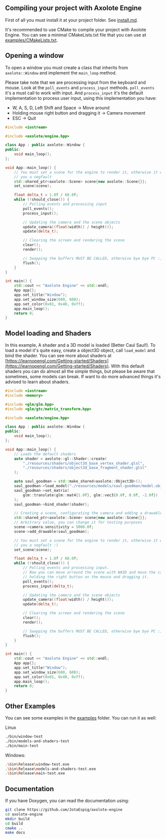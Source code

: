 ## Compiling your project with Axolote Engine

First of all you must install it at your project folder. See [install.md](install.md).

It's recommended to use CMake to compile your project with Axolote Engine.
You can see a minimal CMakeLists.txt file that you can use at [examples/CMakeLists.txt](../../examples/CMakeLists.txt).

## Opening a window

To open a window you must create a class that inherits from `axolote::Window` and implement the `main_loop` method.

Please take note that we are processing input from the keyboard and mouse.
Look at the `poll_events` and `process_input` methods. `poll_events` it's a must call to work with input.
And `process_input` it's the default implementation to process user input, using this implementation you have:

-   W, A, S, D, Left Shift and Space -> Move around
-   Holding mouse right button and dragging it -> Camera movement
-   ESC -> Quit

```cpp
#include <iostream>

#include <axolote/engine.hpp>

class App : public axolote::Window {
public:
    void main_loop();
};

void App::main_loop() {
    // You must set a scene for the engine to render it, otherwise it will give
    // you a segfault
    std::shared_ptr<axolote::Scene> scene{new axolote::Scene{}};
    set_scene(scene);

    float delta_t = 1.0f / 60.0f;
    while (!should_close()) {
        // Polling events and processing input
        poll_events();
        process_input();

        // Updating the camera and the scene objects
        update_camera((float)width() / height());
        update(delta_t);

        // Clearing the screen and rendering the scene
        clear();
        render();

        // Swapping the buffers MUST BE CALLED, otherwise bye bye PC :)
        flush();
    }
}

int main() {
    std::cout << "Axolote Engine" << std::endl;
    App app{};
    app.set_title("Window");
    app.set_window_size(600, 600);
    app.set_color(0x01, 0x40, 0xff);
    app.main_loop();
    return 0;
}
```

## Model loading and Shaders

In this example, A shader and a 3D model is loaded (Better Caul Saul!).
To load a model it's quite easy, create a object3D object, call `load_model` and bind the shader.
You can see more about shaders at [https://learnopengl.com/Getting-started/Shaders](https://learnopengl.com/Getting-started/Shaders).
With this default shaders you can do almost all the simple things, but please be aware that sometimes, some models can break.
If want to do more advanced things it's advised to learn about shaders.

```cpp
#include <iostream>
#include <memory>

#include <glm/glm.hpp>
#include <glm/gtc/matrix_transform.hpp>

#include <axolote/engine.hpp>

class App : public axolote::Window {
public:
    void main_loop();
};

void App::main_loop() {
    // Loads the default shaders
    auto shader = axolote::gl::Shader::create(
        "./resources/shaders/object3d_base_vertex_shader.glsl",
        "./resources/shaders/object3d_base_fragment_shader.glsl"
    );

    auto saul_goodman = std::make_shared<axolote::Object3D>();
    saul_goodman->load_model("./resources/models/saul-goodman/model.obj");
    saul_goodman->set_matrix(
        glm::translate(glm::mat4{1.0f}, glm::vec3{0.0f, 0.0f, -2.0f})
    );
    saul_goodman->bind_shader(shader);

    // Creating a scene, configurating the camera and adding a drawable object
    std::shared_ptr<axolote::Scene> scene{new axolote::Scene{}};
    // Arbitrary value, you can change it for testing purposes
    scene->camera.sensitivity = 5000.0f;
    scene->add_drawable(saul_goodman);

    // You must set a scene for the engine to render it, otherwise it will give
    // you a segfault :)
    set_scene(scene);

    float delta_t = 1.0f / 60.0f;
    while (!should_close()) {
        // Polling events and processing input.
        // Now you can move arround the scene with WASD and move the camera
        // holding the right button on the mouse and dragging it.
        poll_events();
        process_input(delta_t);

        // Updating the camera and the scene objects
        update_camera((float)width() / height());
        update(delta_t);

        // Clearing the screen and rendering the scene
        clear();
        render();

        // Swapping the buffers MUST BE CALLED, otherwise bye bye PC :)
        flush();
    }
}

int main() {
    std::cout << "Axolote Engine" << std::endl;
    App app{};
    app.set_title("Window");
    app.set_window_size(600, 600);
    app.set_color(0x01, 0x40, 0xff);
    app.main_loop();
    return 0;
}
```

## Other Examples

You can see some examples in the [examples](../../examples/) folder.
You can run it as well:

Linux

```bash
./bin/window-test
./bin/models-and-shaders-test
./bin/main-test
```

Windows:

```bash
.\bin\Release\window-test.exe
.\bin\Release\models-and-shaders-test.exe
.\bin\Release\main-test.exe
```

## Documentation

If you have Doxygen, you can read the documentation using:

```bash
git clone https://github.com/JotaEspig/axolote-engine
cd axolote-engine
mkdir build
cd build
cmake ..
make docs
```
